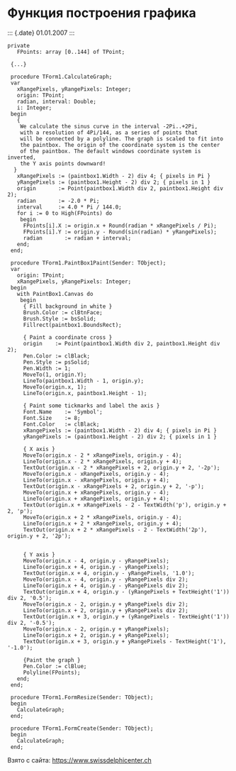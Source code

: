 Функция построения графика
==========================

::: {.date}
01.01.2007
:::

    private
       FPoints: array [0..144] of TPoint;
     
     {...}
     
     procedure TForm1.CalculateGraph;
     var
       xRangePixels, yRangePixels: Integer;
       origin: TPoint;
       radian, interval: Double;
       i: Integer;
     begin
       { 
        We calculate the sinus curve in the interval -2Pi..+2Pi, 
        with a resolution of 4Pi/144, as a series of points that 
        will be connected by a polyline. The graph is scaled to fit into 
        the paintbox. The origin of the coordinate system is the center 
        of the paintbox. The default windows coordinate system is inverted, 
        the Y axis points downward! 
      }
       xRangePixels := (paintbox1.Width - 2) div 4; { pixels in Pi }
       yRangePixels := (paintbox1.Height - 2) div 2; { pixels in 1 }
       origin       := Point(paintbox1.Width div 2, paintbox1.Height div 2);
       radian       := -2.0 * Pi;
       interval     := 4.0 * Pi / 144.0;
       for i := 0 to High(FPoints) do
        begin
         FPoints[i].X := origin.x + Round(radian * xRangePixels / Pi);
         FPoints[i].Y := origin.y - Round(sin(radian) * yRangePixels);
         radian       := radian + interval;
       end;
     end;
     
     procedure TForm1.PaintBox1Paint(Sender: TObject);
     var
       origin: TPoint;
       xRangePixels, yRangePixels: Integer;
     begin
       with PaintBox1.Canvas do
        begin
         { Fill background in white }
         Brush.Color := clBtnFace;
         Brush.Style := bsSolid;
         Fillrect(paintbox1.BoundsRect);
     
         { Paint a coordinate cross }
         origin    := Point(paintbox1.Width div 2, paintbox1.Height div 2);
         Pen.Color := clBlack;
         Pen.Style := psSolid;
         Pen.Width := 1;
         MoveTo(1, origin.Y);
         LineTo(paintbox1.Width - 1, origin.y);
         MoveTo(origin.x, 1);
         LineTo(origin.x, paintbox1.Height - 1);
     
         { Paint some tickmarks and label the axis }
         Font.Name    := 'Symbol';
         Font.Size    := 8;
         Font.Color   := clBlack;
         xRangePixels := (paintbox1.Width - 2) div 4; { pixels in Pi }
         yRangePixels := (paintbox1.Height - 2) div 2; { pixels in 1 }
     
         { X axis }
         MoveTo(origin.x - 2 * xRangePixels, origin.y - 4);
         LineTo(origin.x - 2 * xRangePixels, origin.y + 4);
         TextOut(origin.x - 2 * xRangePixels + 2, origin.y + 2, '-2p');
         MoveTo(origin.x - xRangePixels, origin.y - 4);
         LineTo(origin.x - xRangePixels, origin.y + 4);
         TextOut(origin.x - xRangePixels + 2, origin.y + 2, '-p');
         MoveTo(origin.x + xRangePixels, origin.y - 4);
         LineTo(origin.x + xRangePixels, origin.y + 4);
         TextOut(origin.x + xRangePixels - 2 - TextWidth('p'), origin.y + 2, 'p');
         MoveTo(origin.x + 2 * xRangePixels, origin.y - 4);
         LineTo(origin.x + 2 * xRangePixels, origin.y + 4);
         TextOut(origin.x + 2 * xRangePixels - 2 - TextWidth('2p'), origin.y + 2, '2p');
     
     
         { Y axis }
         MoveTo(origin.x - 4, origin.y - yRangePixels);
         LineTo(origin.x + 4, origin.y - yRangePixels);
         TextOut(origin.x + 4, origin.y - yRangePixels, '1.0');
         MoveTo(origin.x - 4, origin.y - yRangePixels div 2);
         LineTo(origin.x + 4, origin.y - yRangePixels div 2);
         TextOut(origin.x + 4, origin.y - (yRangePixels + TextHeight('1')) div 2, '0.5');
         MoveTo(origin.x - 2, origin.y + yRangePixels div 2);
         LineTo(origin.x + 2, origin.y + yRangePixels div 2);
         TextOut(origin.x + 3, origin.y + (yRangePixels - TextHeight('1')) div 2, '-0.5');
         MoveTo(origin.x - 2, origin.y + yRangePixels);
         LineTo(origin.x + 2, origin.y + yRangePixels);
         TextOut(origin.x + 3, origin.y + yRangePixels - TextHeight('1'), '-1.0');
     
         {Paint the graph }
         Pen.Color := clBlue;
         Polyline(FPoints);
       end;
     end;
     
     procedure TForm1.FormResize(Sender: TObject);
     begin
       CalculateGraph;
     end;
     
     procedure TForm1.FormCreate(Sender: TObject);
     begin
       CalculateGraph;
     end;

Взято с сайта: <https://www.swissdelphicenter.ch>
